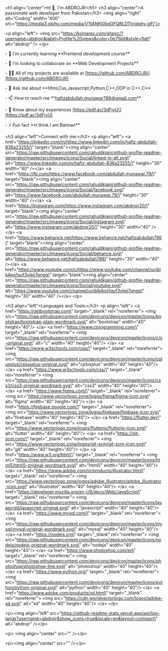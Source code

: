 \<h1 align=\"center\"\>Hi 👋, I\'m ABDROJR\</h1\> \<h3
align=\"center\"\>A passionate web developer from Pakistan\</h3\> \<img
align=\"right\" alt=\"Coding\" width=\"400\"
src=\"https://media3.giphy.com/media/VTtANKl0beDFQRLDTh/giphy.gif\"\>

\<p align=\"left\"\> \<img
src=\"https://komarev.com/ghpvc/?username=abdrojr&label=Profile%20views&color=0e75b6&style=flat\"
alt=\"abdrojr\" /\> \</p\>

\- 🌱 I'm currently learning \*\*Frontend development course\*\*

\- 👯 I'm looking to collaborate on \*\*Web Development Projects\*\*

\- 👨‍💻 All of my projects are available at
\[https://github.com/ABDROJR\](https://github.com/ABDROJR)

\- 💬 Ask me about \*\*Html,Css,Javascript,Python,C++,OOP in C++,C\*\*

\- 📫 How to reach me \*\*hafizabdullah.munawar786@gmail.com\*\*

\- 📄 Know about my experiences
\[https://pdf.ac/3dFjyU\](https://pdf.ac/3dFjyU)

\- ⚡ Fun fact \*\*I think I am Batman\*\*

\<h3 align=\"left\"\>Connect with me:\</h3\> \<p align=\"left\"\> \<a
href=\"https://linkedin.com/in/https://www.linkedin.com/in/hafiz-abdullah-836a23255/\"
target=\"blank\"\>\<img align=\"center\"
src=\"https://raw.githubusercontent.com/rahuldkjain/github-profile-readme-generator/master/src/images/icons/Social/linked-in-alt.svg\"
alt=\"https://www.linkedin.com/in/hafiz-abdullah-836a23255/\"
height=\"30\" width=\"40\" /\>\</a\> \<a
href=\"https://fb.com/https://www.facebook.com/abdullah.munawar.79/\"
target=\"blank\"\>\<img align=\"center\"
src=\"https://raw.githubusercontent.com/rahuldkjain/github-profile-readme-generator/master/src/images/icons/Social/facebook.svg\"
alt=\"https://www.facebook.com/abdullah.munawar.79/\" height=\"30\"
width=\"40\" /\>\</a\> \<a
href=\"https://instagram.com/https://www.instagram.com/abdrojr20/\"
target=\"blank\"\>\<img align=\"center\"
src=\"https://raw.githubusercontent.com/rahuldkjain/github-profile-readme-generator/master/src/images/icons/Social/instagram.svg\"
alt=\"https://www.instagram.com/abdrojr20/\" height=\"30\" width=\"40\"
/\>\</a\> \<a
href=\"https://www.behance.net/https://www.behance.net/hafizabdullah786\"
target=\"blank\"\>\<img align=\"center\"
src=\"https://raw.githubusercontent.com/rahuldkjain/github-profile-readme-generator/master/src/images/icons/Social/behance.svg\"
alt=\"https://www.behance.net/hafizabdullah786\" height=\"30\"
width=\"40\" /\>\</a\> \<a
href=\"https://www.youtube.com/c/https://www.youtube.com/channel/ucjblk4pg1quf3ylejj7qngq\"
target=\"blank\"\>\<img align=\"center\"
src=\"https://raw.githubusercontent.com/rahuldkjain/github-profile-readme-generator/master/src/images/icons/Social/youtube.svg\"
alt=\"https://www.youtube.com/channel/ucjblk4pg1quf3ylejj7qngq\"
height=\"30\" width=\"40\" /\>\</a\> \</p\>

\<h3 align=\"left\"\>Languages and Tools:\</h3\> \<p align=\"left\"\>
\<a href=\"https://getbootstrap.com\" target=\"\_blank\"
rel=\"noreferrer\"\> \<img
src=\"https://raw.githubusercontent.com/devicons/devicon/master/icons/bootstrap/bootstrap-plain-wordmark.svg\"
alt=\"bootstrap\" width=\"40\" height=\"40\"/\> \</a\> \<a
href=\"https://www.cprogramming.com/\" target=\"\_blank\"
rel=\"noreferrer\"\> \<img
src=\"https://raw.githubusercontent.com/devicons/devicon/master/icons/c/c-original.svg\"
alt=\"c\" width=\"40\" height=\"40\"/\> \</a\> \<a
href=\"https://www.w3schools.com/cpp/\" target=\"\_blank\"
rel=\"noreferrer\"\> \<img
src=\"https://raw.githubusercontent.com/devicons/devicon/master/icons/cplusplus/cplusplus-original.svg\"
alt=\"cplusplus\" width=\"40\" height=\"40\"/\> \</a\> \<a
href=\"https://www.w3schools.com/css/\" target=\"\_blank\"
rel=\"noreferrer\"\> \<img
src=\"https://raw.githubusercontent.com/devicons/devicon/master/icons/css3/css3-original-wordmark.svg\"
alt=\"css3\" width=\"40\" height=\"40\"/\> \</a\> \<a
href=\"https://www.figma.com/\" target=\"\_blank\" rel=\"noreferrer\"\>
\<img src=\"https://www.vectorlogo.zone/logos/figma/figma-icon.svg\"
alt=\"figma\" width=\"40\" height=\"40\"/\> \</a\> \<a
href=\"https://firebase.google.com/\" target=\"\_blank\"
rel=\"noreferrer\"\> \<img
src=\"https://www.vectorlogo.zone/logos/firebase/firebase-icon.svg\"
alt=\"firebase\" width=\"40\" height=\"40\"/\> \</a\> \<a
href=\"https://flutter.dev\" target=\"\_blank\" rel=\"noreferrer\"\>
\<img
src=\"https://www.vectorlogo.zone/logos/flutterio/flutterio-icon.svg\"
alt=\"flutter\" width=\"40\" height=\"40\"/\> \</a\> \<a
href=\"https://git-scm.com/\" target=\"\_blank\" rel=\"noreferrer\"\>
\<img src=\"https://www.vectorlogo.zone/logos/git-scm/git-scm-icon.svg\"
alt=\"git\" width=\"40\" height=\"40\"/\> \</a\> \<a
href=\"https://www.w3.org/html/\" target=\"\_blank\"
rel=\"noreferrer\"\> \<img
src=\"https://raw.githubusercontent.com/devicons/devicon/master/icons/html5/html5-original-wordmark.svg\"
alt=\"html5\" width=\"40\" height=\"40\"/\> \</a\> \<a
href=\"https://www.adobe.com/in/products/illustrator.html\"
target=\"\_blank\" rel=\"noreferrer\"\> \<img
src=\"https://www.vectorlogo.zone/logos/adobe_illustrator/adobe_illustrator-icon.svg\"
alt=\"illustrator\" width=\"40\" height=\"40\"/\> \</a\> \<a
href=\"https://developer.mozilla.org/en-US/docs/Web/JavaScript\"
target=\"\_blank\" rel=\"noreferrer\"\> \<img
src=\"https://raw.githubusercontent.com/devicons/devicon/master/icons/javascript/javascript-original.svg\"
alt=\"javascript\" width=\"40\" height=\"40\"/\> \</a\> \<a
href=\"https://www.mysql.com/\" target=\"\_blank\" rel=\"noreferrer\"\>
\<img
src=\"https://raw.githubusercontent.com/devicons/devicon/master/icons/mysql/mysql-original-wordmark.svg\"
alt=\"mysql\" width=\"40\" height=\"40\"/\> \</a\> \<a
href=\"https://nodejs.org\" target=\"\_blank\" rel=\"noreferrer\"\>
\<img
src=\"https://raw.githubusercontent.com/devicons/devicon/master/icons/nodejs/nodejs-original-wordmark.svg\"
alt=\"nodejs\" width=\"40\" height=\"40\"/\> \</a\> \<a
href=\"https://www.photoshop.com/en\" target=\"\_blank\"
rel=\"noreferrer\"\> \<img
src=\"https://raw.githubusercontent.com/devicons/devicon/master/icons/photoshop/photoshop-line.svg\"
alt=\"photoshop\" width=\"40\" height=\"40\"/\> \</a\> \<a
href=\"https://www.python.org\" target=\"\_blank\" rel=\"noreferrer\"\>
\<img
src=\"https://raw.githubusercontent.com/devicons/devicon/master/icons/python/python-original.svg\"
alt=\"python\" width=\"40\" height=\"40\"/\> \</a\> \<a
href=\"https://www.adobe.com/products/xd.html\" target=\"\_blank\"
rel=\"noreferrer\"\> \<img
src=\"https://cdn.worldvectorlogo.com/logos/adobe-xd.svg\" alt=\"xd\"
width=\"40\" height=\"40\"/\> \</a\> \</p\>

\<p\>\<img align=\"left\"
src=\"https://github-readme-stats.vercel.app/api/top-langs?username=abdrojr&show_icons=true&locale=en&layout=compact\"
alt=\"abdrojr\" /\>\</p\>

\<p\>&nbsp;\<img align=\"center\" src=\"\" /\>\</p\>

\<p\>\<img align=\"center\" src=\"\" /\>\</p\>

